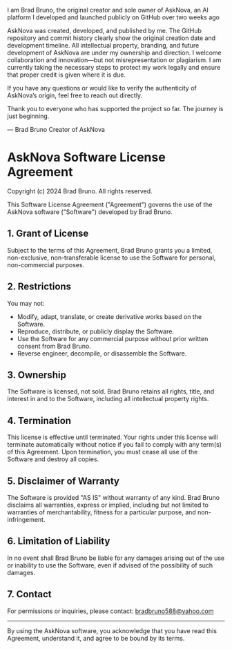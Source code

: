 I am Brad Bruno, the original creator and sole owner of AskNova, an AI platform I developed and launched publicly on GitHub over two weeks ago

AskNova was created, developed, and published by me.
The GitHub repository and commit history clearly show the original creation date and development timeline.
All intellectual property, branding, and future development of AskNova are under my ownership and direction.
I welcome collaboration and innovation—but not misrepresentation or plagiarism. I am currently taking the necessary steps to protect my work legally and ensure that proper credit is given where it is due.

If you have any questions or would like to verify the authenticity of AskNova’s origin, feel free to reach out directly.

Thank you to everyone who has supported the project so far. The journey is just beginning.

— Brad Bruno
Creator of AskNova
# AskNova Software License Agreement

Copyright (c) 2024 Brad Bruno. All rights reserved.

This Software License Agreement ("Agreement") governs the use of the AskNova software ("Software") developed by Brad Bruno.

## 1. Grant of License
Subject to the terms of this Agreement, Brad Bruno grants you a limited, non-exclusive, non-transferable license to use the Software for personal, non-commercial purposes.

## 2. Restrictions
You may not:
- Modify, adapt, translate, or create derivative works based on the Software.
- Reproduce, distribute, or publicly display the Software.
- Use the Software for any commercial purpose without prior written consent from Brad Bruno.
- Reverse engineer, decompile, or disassemble the Software.

## 3. Ownership
The Software is licensed, not sold. Brad Bruno retains all rights, title, and interest in and to the Software, including all intellectual property rights.

## 4. Termination
This license is effective until terminated. Your rights under this license will terminate automatically without notice if you fail to comply with any term(s) of this Agreement. Upon termination, you must cease all use of the Software and destroy all copies.

## 5. Disclaimer of Warranty
The Software is provided "AS IS" without warranty of any kind. Brad Bruno disclaims all warranties, express or implied, including but not limited to warranties of merchantability, fitness for a particular purpose, and non-infringement.

## 6. Limitation of Liability
In no event shall Brad Bruno be liable for any damages arising out of the use or inability to use the Software, even if advised of the possibility of such damages.

## 7. Contact
For permissions or inquiries, please contact: bradbruno588@yahoo.com

---

By using the AskNova software, you acknowledge that you have read this Agreement, understand it, and agree to be bound by its terms.
